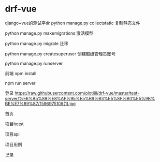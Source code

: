 # drf-vue
django+vue的测试平台
python manage.py collectstatic
复制静态文件

python manage.py makemigrations
激活模型

python manage.py migrate
迁移

python manage.py createsuperuser
创建超级管理员账号

python manage.py runserver

前端
npm install

npm run server

登录
https://raw.githubusercontent.com/plotiiii/drf-vue/master/test-server/%E6%B5%8B%E8%AF%95%E5%B9%B3%E5%8F%B0%E5%9B%BE%E7%89%87/1596975106(1).jpg

首页

项目hotst

项目api

项目用例

记录
